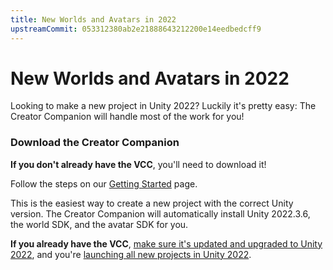 ```yaml
---
title: New Worlds and Avatars in 2022
upstreamCommit: 053312380ab2e21888643212200e14eedbedcff9
---
```


# New Worlds and Avatars in 2022

Looking to make a new project in Unity 2022? Luckily it's pretty easy: The Creator Companion will handle most of the work for you!

### Download the Creator Companion
**If you don't already have the VCC**, you'll need to download it! 

Follow the steps on our [Getting Started](/creators.vrchat.com/sdk/) page.

This is the easiest way to create a new project with the correct Unity version. The Creator Companion will automatically install Unity 2022.3.6, the world SDK, and the avatar SDK for you.

**If you already have the VCC**, [make sure it's updated and upgraded to Unity 2022](unity-2022.md#using-the-creator-companion), and you're [launching all new projects in Unity 2022](unity-2022.md#managing-unity-versions).